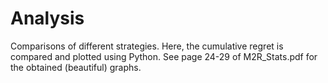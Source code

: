 # Analysis

Comparisons of different strategies. Here, the cumulative regret is compared and plotted using Python. See page 24-29 of M2R_Stats.pdf for the obtained (beautiful) graphs. 
